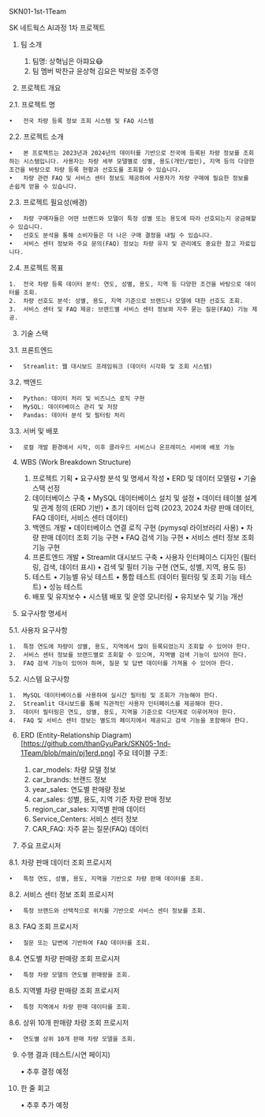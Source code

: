 SKN01-1st-1Team

SK 네트웍스 AI과정 1차 프로젝트

1. 팀 소개

	1.	팀명: 상혁님은 아퍄요😷
	2.	팀 멤버 박찬규    윤상혁    김요은    박보람    조주영

2. 프로젝트 개요

2.1. 프로젝트 명

	•	전국 차량 등록 정보 조회 시스템 및 FAQ 시스템

2.2. 프로젝트 소개

	•	본 프로젝트는 2023년과 2024년의 데이터를 기반으로 전국에 등록된 차량 정보를 조회하는 시스템입니다. 사용자는 차량 세부 모델별로 성별, 용도(개인/법인), 지역 등의 다양한 조건을 바탕으로 차량 등록 현황과 선호도를 조회할 수 있습니다.
	•	차량 관련 FAQ 및 서비스 센터 정보도 제공하여 사용자가 차량 구매에 필요한 정보를 손쉽게 얻을 수 있습니다.

2.3. 프로젝트 필요성(배경)

	•	차량 구매자들은 어떤 브랜드와 모델이 특정 성별 또는 용도에 따라 선호되는지 궁금해할 수 있습니다.
	•	선호도 분석을 통해 소비자들은 더 나은 구매 결정을 내릴 수 있습니다.
	•	서비스 센터 정보와 주요 문의(FAQ) 정보는 차량 유지 및 관리에도 중요한 참고 자료입니다.

2.4. 프로젝트 목표

	1.	전국 차량 등록 데이터 분석: 연도, 성별, 용도, 지역 등 다양한 조건을 바탕으로 데이터를 조회.
	2.	차량 선호도 분석: 성별, 용도, 지역 기준으로 브랜드나 모델에 대한 선호도 조회.
	3.	서비스 센터 및 FAQ 제공: 브랜드별 서비스 센터 정보와 자주 묻는 질문(FAQ) 기능 제공.

3. 기술 스택

3.1. 프론트엔드

	•	Streamlit: 웹 대시보드 프레임워크 (데이터 시각화 및 조회 시스템)

3.2. 백엔드

	•	Python: 데이터 처리 및 비즈니스 로직 구현
	•	MySQL: 데이터베이스 관리 및 저장
	•	Pandas: 데이터 분석 및 필터링 처리

3.3. 서버 및 배포

	•	로컬 개발 환경에서 시작, 이후 클라우드 서비스나 온프레미스 서버에 배포 가능

4. WBS (Work Breakdown Structure)

	1.	프로젝트 기획
	•	요구사항 분석 및 명세서 작성
	•	ERD 및 데이터 모델링
	•	기술 스택 선정
	2.	데이터베이스 구축
	•	MySQL 데이터베이스 설치 및 설정
	•	데이터 테이블 설계 및 관계 정의 (ERD 기반)
	•	초기 데이터 입력 (2023, 2024 차량 판매 데이터, FAQ 데이터, 서비스 센터 데이터)
	3.	백엔드 개발
	•	데이터베이스 연결 로직 구현 (pymysql 라이브러리 사용)
	•	차량 판매 데이터 조회 기능 구현
	•	FAQ 검색 기능 구현
	•	서비스 센터 정보 조회 기능 구현
	4.	프론트엔드 개발
	•	Streamlit 대시보드 구축
	•	사용자 인터페이스 디자인 (필터링, 검색, 데이터 표시)
	•	검색 및 필터 기능 구현 (연도, 성별, 지역, 용도 등)
	5.	테스트
	•	기능별 유닛 테스트
	•	통합 테스트 (데이터 필터링 및 조회 기능 테스트)
	•	성능 테스트
	6.	배포 및 유지보수
	•	시스템 배포 및 운영 모니터링
	•	유지보수 및 기능 개선

5. 요구사항 명세서

5.1. 사용자 요구사항

	1.	특정 연도에 차량이 성별, 용도, 지역에서 많이 등록되었는지 조회할 수 있어야 한다.
	2.	서비스 센터 정보를 브랜드별로 조회할 수 있으며, 지역별 검색 기능이 있어야 한다.
	3.	FAQ 검색 기능이 있어야 하며, 질문 및 답변 데이터를 가져올 수 있어야 한다.

5.2. 시스템 요구사항

	1.	MySQL 데이터베이스를 사용하여 실시간 필터링 및 조회가 가능해야 한다.
	2.	Streamlit 대시보드를 통해 직관적인 사용자 인터페이스를 제공해야 한다.
	3.	데이터 필터링은 연도, 성별, 용도, 지역을 기준으로 다단계로 이루어져야 한다.
	4.	FAQ 및 서비스 센터 정보는 별도의 페이지에서 제공되고 검색 기능을 포함해야 한다.

6. ERD (Entity-Relationship Diagram)
[https://github.com/thanGyuPark/SKN05-1nd-1Team/blob/main/pj1erd.png]
주요 테이블 구조:

	1.	car_models: 차량 모델 정보
	2.	car_brands: 브랜드 정보
	3.	year_sales: 연도별 판매량 정보
	4.	car_sales: 성별, 용도, 지역 기준 차량 판매 정보
	5.	region_car_sales: 지역별 판매 데이터
	6.	Service_Centers: 서비스 센터 정보
	7.	CAR_FAQ: 자주 묻는 질문(FAQ) 데이터

8. 주요 프로시저

8.1. 차량 판매 데이터 조회 프로시저

	•	특정 연도, 성별, 용도, 지역을 기반으로 차량 판매 데이터를 조회.

8.2. 서비스 센터 정보 조회 프로시저

	•	특정 브랜드와 선택적으로 위치를 기반으로 서비스 센터 정보를 조회.

8.3. FAQ 조회 프로시저

	•	질문 또는 답변에 기반하여 FAQ 데이터를 조회.

8.4. 연도별 차량 판매량 조회 프로시저

	•	특정 차량 모델의 연도별 판매량을 조회.

8.5. 지역별 차량 판매량 조회 프로시저

	•	특정 지역에서 차량 판매 데이터를 조회.

8.6. 상위 10개 판매량 차량 조회 프로시저

	•	연도별 상위 10개 판매 차량 모델을 조회.

9. 수행 결과 (테스트/시연 페이지)

	•	추후 결정 예정

10. 한 줄 회고

	•	추후 추가 예정
